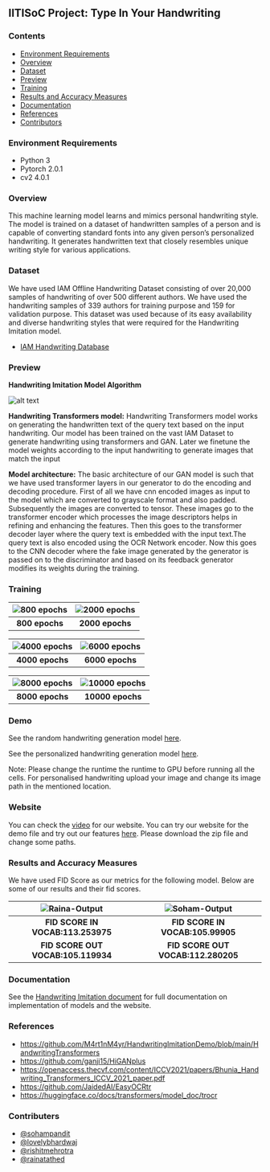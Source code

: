 ## **IITISoC Project: Type In Your Handwriting**


### **Contents**
- [Environment Requirements](#Environment-Requirements)
- [Overview](#Overview)
- [Dataset](#Dataset)
- [Preview](#Preview)
- [Training](#Training)
- [Results and Accuracy Measures](#Results-and-Accuracy-measures)
- [Documentation](#Documentation)
- [References](#References)
- [Contributors](#Contributors)


### **Environment Requirements**
- Python 3
- Pytorch 2.0.1
- cv2 4.0.1


### **Overview**
This machine learning model learns and mimics personal handwriting style. The model is trained on a dataset of handwritten samples of a person and is capable of converting standard fonts into any given person’s personalized handwriting. It generates handwritten text that closely resembles unique writing style for various applications. 

### **Dataset**
We have used IAM Offline Handwriting Dataset consisting of over 20,000 samples of handwriting of over 500 different authors. We have used the handwriting samples of 339 authors for training purpose and 159 for validation purpose. This dataset was used because of its easy availability and diverse handwriting styles that were required for the Handwriting Imitation model.
* [IAM Handwriting Database](https://fki.tic.heia-fr.ch/databases/iam-handwriting-database)
### **Preview**


**Handwriting Imitation Model Algorithm**


![alt text](https://drive.google.com/uc?id=1YB10pFRzCdrDuuYPy_YEzoSYFnQH5S9l) 


**Handwriting Transformers model:**
Handwriting Transformers model works on generating the handwritten text of the query text based on the input handwriting. Our model has been trained on the vast IAM Dataset to generate handwriting using transformers and GAN. Later we finetune the model weights according to the input handwriting to generate images that match the input


**Model architecture:**
The basic architecture of our GAN model is such that we have used transformer layers in our generator to do the encoding and decoding procedure. First of all we have cnn encoded images as input to the model which are converted to grayscale format and also padded.  Subsequently the images are converted to tensor. These images go to the transformer encoder which processes the image descriptors helps in refining and enhancing the features.  Then this goes to the transformer decoder layer where the query text is embedded with the input text.The query text is also encoded using the OCR Network encoder. Now this goes to the CNN decoder where the fake image generated by the generator is passed on to the discriminator and based on its feedback generator modifies its weights during the training.

### **Training**



| ![800 epochs](https://drive.google.com/uc?id=1QOLh2PFGc1lFKC8lhzz3Vn9jK3NDitSs) | ![2000 epochs](https://drive.google.com/uc?id=1IM-3PxTuzeZor1TAQLH8BONDcOdRHMX0) | 
|:--:|:--:|
|**800 epochs**| **2000 epochs**|

| ![4000 epochs](https://drive.google.com/uc?id=1KX5W1TbO92NtpVm8Vv29sLWE8hIoDHZp) | ![6000 epochs](https://drive.google.com/uc?id=1OIV8nFyF_YN9yoa9dNGl7VOLIf8qDBDd) |
|:--:|:--:|
|**4000 epochs**| **6000 epochs**|

| ![8000 epochs](https://drive.google.com/uc?id=1o1BBarrEQg-NV7LGc1qERaXetkm9WeKG) | ![10000 epochs](https://drive.google.com/uc?id=1nvCZKJqi_4x-mEhwEkAQj8vxs0RmSC6M) | 
|:--:|:--:|
|**8000 epochs**| **10000 epochs**|

### **Demo**

See the random handwriting generation model [here](https://colab.research.google.com/drive/1nFhHhf_yp1wRadgrMzG_bQk02AAmpiel?usp=sharing).


See the personalized handwriting generation model [here](https://colab.research.google.com/drive/1xL1LyM2Oo7i-Gyt3l4_Q9JJvSIfp_Lkh?usp=sharing).

Note:  Please change the runtime the runtime to GPU before running all the cells. For personalised handwriting upload your image and change its image path in the mentioned location.

### **Website**

You can check the [video](https://drive.google.com/drive/folders/1Qb9-_9PHrzC5MtJfg__y7opu3COtJaYu?usp=sharing) for our website.
You can try our website for the demo file and try out our features [here](https://drive.google.com/drive/folders/167v6vOH3nJAmEWW2t1ItxL1WtSzrpboh?usp=sharing). Please download the zip file and change some paths.

### **Results and Accuracy Measures**
We have used FID Score as our metrics for the following model. Below are some of our results and their fid scores.

| ![Raina-Output](https://drive.google.com/uc?id=1CBEkAr_BH5SsHla8BOwURisYR7hm1Jjb) | ![Soham-Output](https://drive.google.com/uc?id=1X3Qn0g9WbebgZtSpzev8VJkR3W2C6Daw) |
|:--:|:--:|
|**FID SCORE IN VOCAB:113.253975**| **FID SCORE IN VOCAB:105.99905**|
|**FID SCORE OUT VOCAB:105.119934**| **FID SCORE OUT VOCAB:112.280205** |

### **Documentation**


See the [Handwriting Imitation document](https://docs.google.com/document/d/1W1V6E_oaW-kdgnyxmaCUYlse9DZ-fcS5OOG1o_BEMtI/edit) for full documentation on implementation of models and the website.


### **References**


* https://github.com/M4rt1nM4yr/HandwritingImitationDemo/blob/main/HandwritingTransformers
* https://github.com/ganji15/HiGANplus
* https://openaccess.thecvf.com/content/ICCV2021/papers/Bhunia_Handwriting_Transformers_ICCV_2021_paper.pdf
* https://github.com/JaidedAI/EasyOCRtr
* https://huggingface.co/docs/transformers/model_doc/trocr


### **Contributers**
- [@sohampandit](https://www.github.com/Scav6411)
- [@lovelybhardwaj](https://www.github.com/lovelybhardwaj)
- [@rishitmehrotra](https://www.github.com/mehrotrarishit)
- [@rainatathed](https://www.github.com/Raina-310304)













